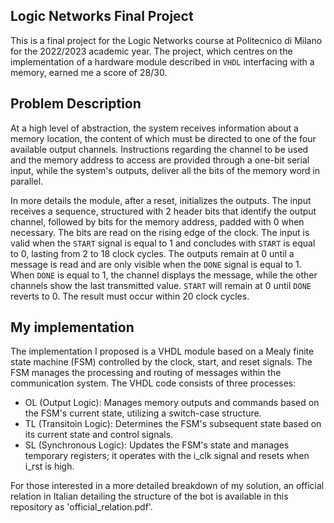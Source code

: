 ## Logic Networks Final Project
This is a final project for the Logic Networks course at Politecnico di Milano for the 2022/2023 academic year. The project, which centres on the implementation of a hardware module described in `VHDL` interfacing with a memory, earned me a score of 28/30.

## Problem Description
At a high level of abstraction, the system receives information about a memory location, the content of which must be directed to one of the four available output channels. Instructions regarding the channel to be used and the memory address to access are provided through a one-bit serial input, while the system's outputs, deliver all the bits of the memory word in parallel.

In more details the module, after a reset, initializes the outputs. The input receives a sequence, structured with 2 header bits that identify the output channel, followed by bits for the memory address, padded with 0 when necessary. The bits are read on the rising edge of the clock. The input is valid when the `START` signal is equal to 1 and concludes with `START` is equal to 0, lasting from 2 to 18 clock cycles. The outputs remain at 0 until a message is read and are only visible when the `DONE` signal is equal to 1. When `DONE` is equal to 1, the channel displays the message, while the other channels show the last transmitted value. `START` will remain at 0 until `DONE` reverts to 0. The result must occur within 20 clock cycles.

## My implementation
The implementation I proposed is a VHDL module based on a Mealy finite state machine (FSM) controlled by the clock, start, and reset signals. The FSM manages the processing and routing of messages within the communication system. The VHDL code consists of three processes:
<ul>
	<li>OL (Output Logic): Manages memory outputs and commands based on the FSM's current state, utilizing a switch-case structure.</li>
	<li>TL (Transitoin Logic): Determines the FSM's subsequent state based on its current state and control signals.</li>
	<li>SL (Synchronous Logic): Updates the FSM's state and manages temporary registers; it operates with the i_clk signal and resets when i_rst is high.</li>
</ul>

For those interested in a more detailed breakdown of my solution, an official relation in Italian detailing the structure of the bot is available in this repository as 'official_relation.pdf'.

